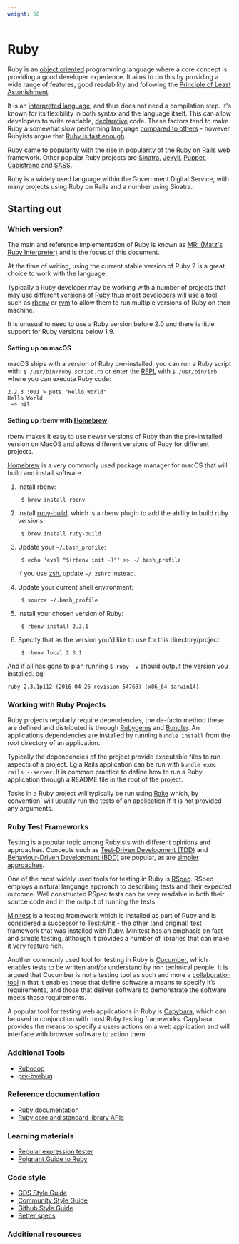 ```yaml
---
weight: 60
---
```


# Ruby

Ruby is an [object oriented][oop-wiki] programming language where a core
concept is providing a good developer experience. It aims to do this by
providing a wide range of features, good readability and following
the [Principle of Least Astonishment][pola-wiki].

It is an [interpreted language][interpreted-wiki], and thus does not need a
compilation step. It's known for its flexibility in both syntax and the
language itself. This can allow developers to write readable,
[declarative][declarative-wiki] code. These factors tend to make Ruby a
somewhat slow performing language [compared to others][ruby-go-comparison] -
however Rubyists argue that [Ruby is fast enough][ruby-fast-enough].

Ruby came to popularity with the rise in popularity of the
[Ruby on Rails](/resources/frameworks/rails.html) web framework. Other popular Ruby projects are
[Sinatra](http://www.sinatrarb.com/), [Jekyll](https://jekyllrb.com/),
[Puppet](https://puppet.com/), [Capistrano](http://capistranorb.com/) and
[SASS](http://sass-lang.com/).

Ruby is a widely used language within the Government Digital Service, with many
projects using Ruby on Rails and a number using Sinatra.

## Starting out

### Which version?

The main and reference implementation of Ruby is known as [MRI
(Matz's Ruby Interpreter)][mri-wiki] and is the focus of this document.

At the time of writing, using the current stable version of Ruby 2 is a great
choice to work with the language.

Typically a Ruby developer may be working with a number of projects that may
use different versions of Ruby thus most developers will use a tool such as
[rbenv](http://rbenv.org) or [rvm](https://rvm.io/) to allow them to run
multiple versions of Ruby on their machine.

It is unusual to need to use a Ruby version before 2.0 and there is little
support for Ruby versions below 1.9.

#### Setting up on macOS

macOS ships with a version of Ruby pre-installed, you can run a Ruby script
with: `$ /usr/bin/ruby script.rb` or enter the [REPL][repl] with
`$ /usr/bin/irb` where you can execute Ruby code:

```
2.2.3 :001 > puts "Hello World"
Hello World
 => nil
```

#### Setting up rbenv with [Homebrew](http://brew.sh/)

rbenv makes it easy to use newer versions of Ruby than the pre-installed
version on MacOS and allows different versions of Ruby for different projects.

[Homebrew](http://brew.sh/) is a very commonly used package manager for macOS
that will build and install software.

1. Install rbenv:

        $ brew install rbenv

2. Install [ruby-build](https://github.com/rbenv/ruby-build), which is a rbenv
   plugin to add the ability to build ruby versions:

        $ brew install ruby-build

3. Update your `~/.bash_profile`:

        $ echo 'eval "$(rbenv init -)"' >> ~/.bash_profile

   If you use [zsh][zsh], update  `~/.zshrc` instead.

4. Update your current shell environment:

        $ source ~/.bash_profile

5. Install your chosen version of Ruby:

        $ rbenv install 2.3.1

6. Specify that as the version you'd like to use for this directory/project:

        $ rbenv local 2.3.1

And if all has gone to plan running `$ ruby -v` should output the version you
installed. eg:

```
ruby 2.3.1p112 (2016-04-26 revision 54768) [x86_64-darwin14]
```

### Working with Ruby Projects

Ruby projects regularly require dependencies, the de-facto method these are
defined and distributed is through [Rubygems](https://rubygems.org/) and
[Bundler](http://bundler.io/). An applications dependencies are installed by
running `bundle install` from the root directory of an application.

Typically the dependencies of the project provide executable files to run
aspects of a project. Eg a Rails application can be run with
`bundle exec rails --server`. It is common practice to define how to run a Ruby
application through a README file in the root of the project.

Tasks in a Ruby project will typically be run using [Rake][rake] which, by
convention, will usually run the tests of an application if it is not provided
any arguments.

### Ruby Test Frameworks

Testing is a popular topic among Rubyists with different opinions and
approaches. Concepts such as [Test-Driven Development (TDD)][tdd-wiki] and
[Behaviour-Driven Development (BDD)][bdd-wiki] are popular, as are [simpler
approaches][dhh-testing].

One of the most widely used tools for testing in Ruby is [RSpec][rspec]. RSpec
employs a natural language approach to describing tests and their expected
outcome. Well constructed RSpec tests can be very readable in both their source
code and in the output of running the tests.

[Minitest][minitest] is a testing framework which is installed as part of Ruby
and is considered a successor to [Test::Unit][test-unit] - the other
(and original) test framework that was installed with Ruby. Minitest has an
emphasis on fast and simple testing, although it provides a number of
libraries that can make it very feature rich.

Another commonly used tool for testing in Ruby is [Cucumber][cucumber], which
enables tests to be written and/or understand by non technical people. It is
argued that Cucumber is not a testing tool as such and more a
[collaboration tool][cucumber-collaboration] in that it enables those that
define software a means to specify it’s requirements, and those that deliver
software to demonstrate the software meets those requirements.

A popular tool for testing web applications in Ruby is [Capybara][capybara],
which can be used in conjunction with most Ruby testing frameworks. Capybara
provides the means to specify a users actions on a web application and will
interface with browser software to action them.

### Additional Tools

- [Rubocop](http://rubocop.readthedocs.io/en/latest/)
- [pry-byebug](https://github.com/deivid-rodriguez/pry-byebug)

### Reference documentation

- [Ruby documentation](https://www.ruby-lang.org/en/documentation/)
- [Ruby core and standard library APIs](https://ruby-doc.org/)

### Learning materials

- [Regular expression tester](http://rubular.com/)
- [Poignant Guide to Ruby](http://poignant.guide/)

### Code style

- [GDS Style Guide](https://github.com/alphagov/styleguides/blob/master/ruby.html)
- [Community Style Guide](https://github.com/bbatsov/ruby-style-guide)
- [Github Style Guide](https://github.com/styleguide/ruby)
- [Better specs](http://betterspecs.org/)

### Additional resources
[oop-wiki]: https://en.wikipedia.org/wiki/Object-oriented_programming
[pola-wiki]: https://en.wikipedia.org/wiki/Principle_of_least_astonishment
[interpreted-wiki]: https://en.wikipedia.org/wiki/Interpreted_language
[declarative-wiki]: https://en.wikipedia.org/wiki/Declarative_programming
[ruby-go-comparison]: https://web.archive.org/web/20171112101316/http://benchmarksgame.alioth.debian.org/u64q/compare.php?lang=yarv&lang2=go
[ruby-fast-enough]: https://m.signalvnoise.com/ruby-has-been-fast-enough-for-13-years-afff4a54abc7#.ibnrrqrki
[mri-wiki]: https://en.wikipedia.org/wiki/Ruby_MRI
[tdd-wiki]: https://en.wikipedia.org/wiki/Test-driven_development
[bdd-wiki]: https://en.wikipedia.org/wiki/Behavior-driven_development
[dhh-testing]: http://david.heinemeierhansson.com/2014/tdd-is-dead-long-live-testing.html
[rspec]: http://rspec.info/
[minitest]: http://docs.seattlerb.org/minitest/
[test-unit]: http://test-unit.github.io/
[cucumber]: https://cucumber.io
[cucumber-collaboration]: https://cucumber.io/blog/2014/03/03/the-worlds-most-misunderstood-collaboration-tool
[capybara]: http://jnicklas.github.io/capybara/
[rake]: https://github.com/ruby/rake
[repl]: https://en.wikipedia.org/wiki/Read%E2%80%93eval%E2%80%93print_loop
[zsh]: http://www.zsh.org/

